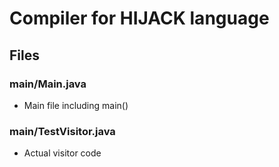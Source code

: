 # Compiler for HIJACK language
## Files
### main/Main.java
- Main file including main()
### main/TestVisitor.java
- Actual visitor code